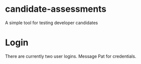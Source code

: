 # candidate-assessments
A simple tool for testing developer candidates

# Login

There are currently two user logins. Message Pat for credentials.
